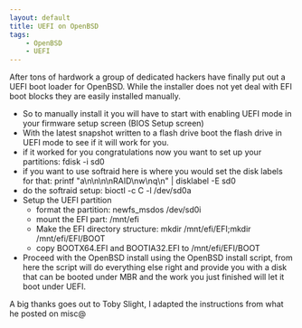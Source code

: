 ```yaml
---
layout: default
title: UEFI on OpenBSD
tags: 
    - OpenBSD
    - UEFI
---
```


After tons of hardwork a group of dedicated hackers have finally put out a UEFI boot loader for OpenBSD. While the installer does not yet deal with EFI boot blocks they are easily installed manually.

<!--more-->

* So to manually install it you will have to start with enabling UEFI mode in your firmware setup screen (BIOS Setup screen)
* With the latest snapshot written to a flash drive boot the flash drive in UEFI mode to see if it will work for you.
* if it worked for you congratulations now you want to set up your partitions: fdisk -i sd0
* if you want to use softraid here is where you would set the disk labels for that: printf "a\n\n\n\nRAID\nw\nq\n" | disklabel -E sd0
* do the softraid setup: bioctl -c C -l /dev/sd0a
* Setup the UEFI partition
  * format the partition: newfs_msdos /dev/sd0i
  * mount the EFI part: /mnt/efi
  * Make the EFI directory structure: mkdir /mnt/efi/EFI;mkdir /mnt/efi/EFI/BOOT
  * copy BOOTX64.EFI and BOOTIA32.EFI to /mnt/efi/EFI/BOOT
* Proceed with the OpenBSD install using the OpenBSD install script, from here the script will do everything else right and provide you with a disk that can be booted under MBR and the work you just finished will let it boot under UEFI.

A big thanks goes out to Toby Slight, I adapted the instructions from what he posted on misc@
